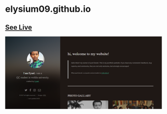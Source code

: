 
# elysium09.github.io
<a href="https://elysium09.github.io"><h2><b><u>See Live</u></b></h2></a>
<p float="center">
  <img src="images/thumbs/Capture.PNG"/>
</p>

